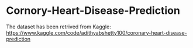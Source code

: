 # Cornory-Heart-Disease-Prediction
The dataset has been retrived from Kaggle:
https://www.kaggle.com/code/adithyabshetty100/coronary-heart-disease-prediction

